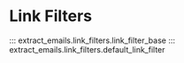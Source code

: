 # Link Filters

::: extract_emails.link_filters.link_filter_base
::: extract_emails.link_filters.default_link_filter
